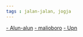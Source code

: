 ```yaml
---
tags : jalan-jalan, jogja
---
```

[- Alun-alun](Alun-alun.md)
[- malioboro](Malioboro)
[- Upn](Upn)
